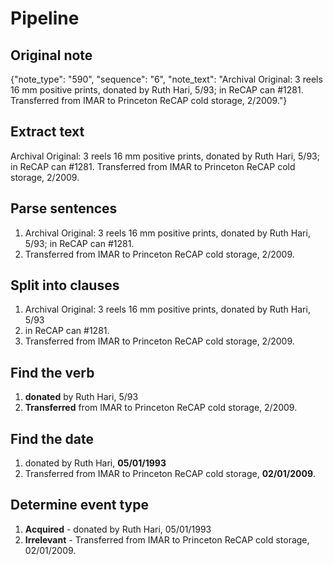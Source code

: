 # Pipeline

## Original note

{"note_type": "590", "sequence": "6", "note_text": "Archival Original: 3 reels 16 mm positive prints, donated by Ruth Hari, 5/93; in ReCAP can #1281. Transferred from IMAR to Princeton ReCAP cold storage, 2/2009."}

## Extract text

Archival Original: 3 reels 16 mm positive prints, donated by Ruth Hari, 5/93; in ReCAP can #1281. Transferred from IMAR to Princeton ReCAP cold storage, 2/2009.

## Parse sentences

1. Archival Original: 3 reels 16 mm positive prints, donated by Ruth Hari, 5/93; in ReCAP can #1281.
2. Transferred from IMAR to Princeton ReCAP cold storage, 2/2009.

## Split into clauses

1. Archival Original: 3 reels 16 mm positive prints, donated by Ruth Hari, 5/93
2. in ReCAP can #1281.
3. Transferred from IMAR to Princeton ReCAP cold storage, 2/2009.

## Find the verb

1. **donated** by Ruth Hari, 5/93
2. **Transferred** from IMAR to Princeton ReCAP cold storage, 2/2009.

## Find the date

1. donated by Ruth Hari, **05/01/1993**
2. Transferred from IMAR to Princeton ReCAP cold storage, **02/01/2009**.

## Determine event type

1. **Acquired** - donated by Ruth Hari, 05/01/1993
2. **Irrelevant** - Transferred from IMAR to Princeton ReCAP cold storage, 02/01/2009.
